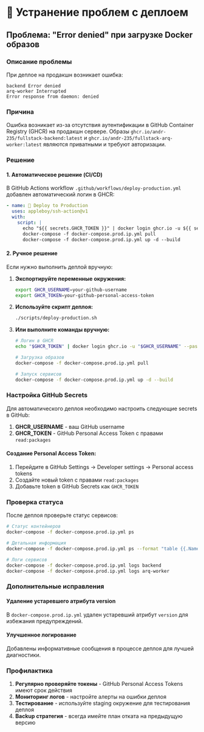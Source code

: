 # 🔧 Устранение проблем с деплоем

## Проблема: "Error denied" при загрузке Docker образов

### Описание проблемы
При деплое на продакшн возникает ошибка:
```
backend Error denied
arq-worker Interrupted
Error response from daemon: denied
```

### Причина
Ошибка возникает из-за отсутствия аутентификации в GitHub Container Registry (GHCR) на продакшн сервере. Образы `ghcr.io/andr-235/fullstack-backend:latest` и `ghcr.io/andr-235/fullstack-arq-worker:latest` являются приватными и требуют авторизации.

### Решение

#### 1. Автоматическое решение (CI/CD)
В GitHub Actions workflow `.github/workflows/deploy-production.yml` добавлен автоматический логин в GHCR:

```yaml
- name: 🚀 Deploy to Production
  uses: appleboy/ssh-action@v1
  with:
    script: |
      echo "${{ secrets.GHCR_TOKEN }}" | docker login ghcr.io -u ${{ secrets.GHCR_USERNAME }} --password-stdin
      docker-compose -f docker-compose.prod.ip.yml pull
      docker-compose -f docker-compose.prod.ip.yml up -d --build
```

#### 2. Ручное решение
Если нужно выполнить деплой вручную:

1. **Экспортируйте переменные окружения:**
   ```bash
   export GHCR_USERNAME=your-github-username
   export GHCR_TOKEN=your-github-personal-access-token
   ```

2. **Используйте скрипт деплоя:**
   ```bash
   ./scripts/deploy-production.sh
   ```

3. **Или выполните команды вручную:**
   ```bash
   # Логин в GHCR
   echo "$GHCR_TOKEN" | docker login ghcr.io -u "$GHCR_USERNAME" --password-stdin

   # Загрузка образов
   docker-compose -f docker-compose.prod.ip.yml pull

   # Запуск сервисов
   docker-compose -f docker-compose.prod.ip.yml up -d --build
   ```

### Настройка GitHub Secrets

Для автоматического деплоя необходимо настроить следующие secrets в GitHub:

1. **GHCR_USERNAME** - ваш GitHub username
2. **GHCR_TOKEN** - GitHub Personal Access Token с правами `read:packages`

#### Создание Personal Access Token:
1. Перейдите в GitHub Settings → Developer settings → Personal access tokens
2. Создайте новый token с правами `read:packages`
3. Добавьте token в GitHub Secrets как `GHCR_TOKEN`

### Проверка статуса

После деплоя проверьте статус сервисов:

```bash
# Статус контейнеров
docker-compose -f docker-compose.prod.ip.yml ps

# Детальная информация
docker-compose -f docker-compose.prod.ip.yml ps --format "table {{.Name}}\t{{.Status}}\t{{.Ports}}"

# Логи сервисов
docker-compose -f docker-compose.prod.ip.yml logs backend
docker-compose -f docker-compose.prod.ip.yml logs arq-worker
```

### Дополнительные исправления

#### Удаление устаревшего атрибута version
В `docker-compose.prod.ip.yml` удален устаревший атрибут `version` для избежания предупреждений.

#### Улучшенное логирование
Добавлены информативные сообщения в процессе деплоя для лучшей диагностики.

### Профилактика

1. **Регулярно проверяйте токены** - GitHub Personal Access Tokens имеют срок действия
2. **Мониторинг логов** - настройте алерты на ошибки деплоя
3. **Тестирование** - используйте staging окружение для тестирования деплоя
4. **Backup стратегия** - всегда имейте план отката на предыдущую версию
